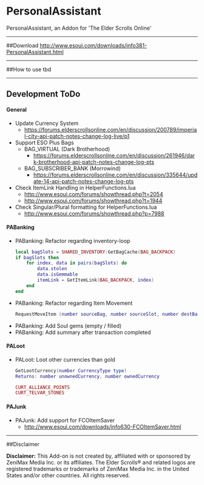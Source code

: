 # PersonalAssistant
PersonalAssistant, an Addon for 'The Elder Scrolls Online'

***

##Download
http://www.esoui.com/downloads/info381-PersonalAssistant.html

***

##How to use
tbd

***

## Development ToDo

#### General
* Update Currency System
  * https://forums.elderscrollsonline.com/en/discussion/200789/imperial-city-api-patch-notes-change-log-live/p1
* Support ESO Plus Bags
  * BAG_VIRTUAL (Dark Brotherhood)
    * https://forums.elderscrollsonline.com/en/discussion/261946/dark-brotherhood-api-patch-notes-change-log-pts
  * BAG_SUBSCRIBER_BANK (Morrowind)
    * https://forums.elderscrollsonline.com/en/discussion/335644/update-14-api-patch-notes-change-log-pts
* Check ItemLink Handling in HelperFunctions.lua
  * http://www.esoui.com/forums/showthread.php?t=2054
  * http://www.esoui.com/forums/showthread.php?t=1944
* Check Singular/Plural formatting for HelperFunctions.lua
    * http://www.esoui.com/forums/showthread.php?p=7988
  
  
#### PABanking
* PABanking: Refactor regarding inventory-loop  
    ```lua
    local bagSlots = SHARED_INVENTORY:GetBagCache(BAG_BACKPACK)
    if bagSlots then
        for index, data in pairs(bagSlots) do
            data.stolen
            data.isGemmable
            itemLink = GetItemLink(BAG_BACKPACK, index)
        end
    end
    ```
* PABanking: Refactor regarding Item Movement  
    ```lua
    RequestMoveItem (number sourceBag, number sourceSlot, number destBag, number destSlot, number stackCount)
    ```
* PABanking: Add Soul gems (empty / filled)
* PABanking: Add summary after transaction completed


#### PALoot
* PALoot: Loot other currencies than gold  
    ```lua
    GetLootCurrency(number CurrencyType type)  
    Returns: number unownedCurrency, number ownedCurrency
  
    CURT_ALLIANCE_POINTS
    CURT_TELVAR_STONES
    ```


#### PAJunk
* PAJunk: Add support for FCOItemSaver
  * http://www.esoui.com/downloads/info630-FCOItemSaver.html

   
***

##Disclaimer

**Disclaimer:**
This Add-on is not created by, affiliated with or sponsored by ZeniMax Media Inc. or its affiliates. The Elder Scrolls® and related logos are registered trademarks or trademarks of ZeniMax Media Inc. in the United States and/or other countries. All rights reserved.
